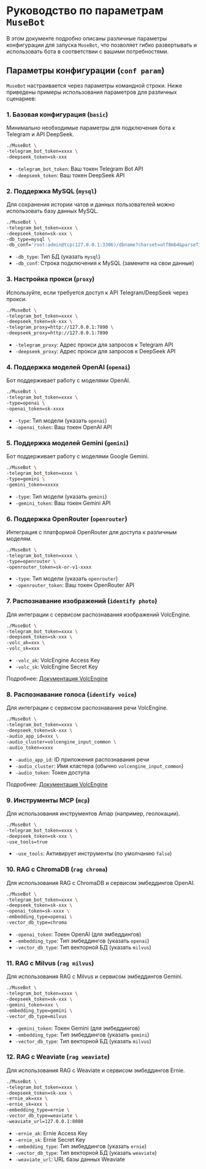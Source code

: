 # Руководство по параметрам `MuseBot`

В этом документе подробно описаны различные параметры конфигурации для запуска `MuseBot`, что позволяет гибко развертывать и использовать бота в соответствии с вашими потребностями.

## Параметры конфигурации (`conf param`)

`MuseBot` настраивается через параметры командной строки. Ниже приведены примеры использования параметров для различных сценариев:

### 1. Базовая конфигурация (`basic`)

Минимально необходимые параметры для подключения бота к Telegram и API DeepSeek.

```bash
./MuseBot \
-telegram_bot_token=xxxx \
-deepseek_token=sk-xxx
```

* `-telegram_bot_token`: Ваш токен Telegram Bot API
* `-deepseek_token`: Ваш токен DeepSeek API

### 2. Поддержка MySQL (`mysql`)

Для сохранения истории чатов и данных пользователей можно использовать базу данных MySQL.

```bash
./MuseBot \
-telegram_bot_token=xxxx \
-deepseek_token=sk-xxx \
-db_type=mysql \
-db_conf='root:admin@tcp(127.0.0.1:3306)/dbname?charset=utf8mb4&parseTime=True&loc=Local'
```

* `-db_type`: Тип БД (указать `mysql`)
* `-db_conf`: Строка подключения к MySQL (замените на свои данные)

### 3. Настройка прокси (`proxy`)

Используйте, если требуется доступ к API Telegram/DeepSeek через прокси.

```bash
./MuseBot \
-telegram_bot_token=xxxx \
-deepseek_token=sk-xxx \
-telegram_proxy=http://127.0.0.1:7890 \
-deepseek_proxy=http://127.0.0.1:7890
```

* `-telegram_proxy`: Адрес прокси для запросов к Telegram API
* `-deepseek_proxy`: Адрес прокси для запросов к DeepSeek API

### 4. Поддержка моделей OpenAI (`openai`)

Бот поддерживает работу с моделями OpenAI.

```bash
./MuseBot \
-telegram_bot_token=xxxx \
-type=openai \
-openai_token=sk-xxxx
```

* `-type`: Тип модели (указать `openai`)
* `-openai_token`: Ваш токен OpenAI API

### 5. Поддержка моделей Gemini (`gemini`)

Бот поддерживает работу с моделями Google Gemini.

```bash
./MuseBot \
-telegram_bot_token=xxxx \
-type=gemini \
-gemini_token=xxxxx
```

* `-type`: Тип модели (указать `gemini`)
* `-gemini_token`: Ваш токен Gemini API

### 6. Поддержка OpenRouter (`openrouter`)

Интеграция с платформой OpenRouter для доступа к различным моделям.

```bash
./MuseBot \
-telegram_bot_token=xxxx \
-type=openrouter \
-openrouter_token=sk-or-v1-xxxx
```

* `-type`: Тип модели (указать `openrouter`)
* `-openrouter_token`: Ваш токен OpenRouter API

### 7. Распознавание изображений (`identify photo`)

Для интеграции с сервисом распознавания изображений VolcEngine.

```bash
./MuseBot \
-telegram_bot_token=xxxx \
-deepseek_token=sk-xxx \
-volc_ak=xxx \
-volc_sk=xxx
```

* `-volc_ak`: VolcEngine Access Key
* `-volc_sk`: VolcEngine Secret Key

Подробнее: [Документация VolcEngine](https://www.volcengine.com/docs/6790/116987)

### 8. Распознавание голоса (`identify voice`)

Для интеграции с сервисом распознавания речи VolcEngine.

```bash
./MuseBot \
-telegram_bot_token=xxxx \
-deepseek_token=sk-xxx \
-audio_app_id=xxx \
-audio_cluster=volcengine_input_common \
-audio_token=xxxx
```

* `-audio_app_id`: ID приложения распознавания речи
* `-audio_cluster`: Имя кластера (обычно `volcengine_input_common`)
* `-audio_token`: Токен доступа

Подробнее: [Документация VolcEngine](https://www.volcengine.com/docs/6561/80816)

### 9. Инструменты MCP (`mcp`)

Для использования инструментов Amap (например, геолокации).

```bash
./MuseBot \
-telegram_bot_token=xxxx \
-deepseek_token=sk-xxx \
-use_tools=true
```

* `-use_tools`: Активирует инструменты (по умолчанию `false`)

### 10. RAG с ChromaDB (`rag chroma`)

Для использования RAG с ChromaDB и сервисом эмбеддингов OpenAI.

```bash
./MuseBot \
-telegram_bot_token=xxxx \
-deepseek_token=sk-xxx \
-openai_token=sk-xxxx \
-embedding_type=openai \
-vector_db_type=chroma
```

* `-openai_token`: Токен OpenAI (для эмбеддингов)
* `-embedding_type`: Тип эмбеддингов (указать `openai`)
* `-vector_db_type`: Тип векторной БД (указать `milvus`)

### 11. RAG с Milvus (`rag milvus`)

Для использования RAG с Milvus и сервисом эмбеддингов Gemini.

```bash
./MuseBot \
-telegram_bot_token=xxxx \
-deepseek_token=sk-xxx \
-gemini_token=xxx \
-embedding_type=gemini \
-vector_db_type=milvus
```

* `-gemini_token`: Токен Gemini (для эмбеддингов)
* `-embedding_type`: Тип эмбеддингов (указать `gemini`)
* `-vector_db_type`: Тип векторной БД (указать `milvus`)

### 12. RAG с Weaviate (`rag weaviate`)

Для использования RAG с Weaviate и сервисом эмбеддингов Ernie.

```bash
./MuseBot \
-telegram_bot_token=xxxx \
-deepseek_token=sk-xxx \
-ernie_ak=xxx \
-ernie_sk=xxx \
-embedding_type=ernie \
-vector_db_type=weaviate \
-weaviate_url=127.0.0.1:8080
```

* `-ernie_ak`: Ernie Access Key
* `-ernie_sk`: Ernie Secret Key
* `-embedding_type`: Тип эмбеддингов (указать `ernie`)
* `-vector_db_type`: Тип векторной БД (указать `weaviate`)
* `-weaviate_url`: URL базы данных Weaviate